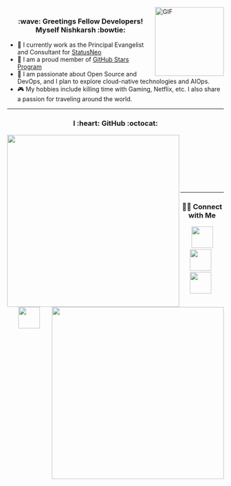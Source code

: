 <img align="right" alt="GIF" height="160px" src="https://media.giphy.com/media/du3J3cXyzhj75IOgvA/giphy.gif" />

<h3 align=center>:wave: Greetings Fellow Developers! Myself Nishkarsh :bowtie:</h3>

- :office: I currently work as the Principal Evangelist and Consultant for [StatusNeo](www.statusneo.com) 
- :star2: I am a proud member of [GitHub Stars Program](https://stars.github.com/)
- :blue_book: I am passionate about Open Source and DevOps, and I plan to explore cloud-native technologies and AIOps.
- :video_game: My hobbies include killing time with Gaming, Netflix, etc. I also share a passion for traveling around the world.

---

<h3 align=center> I :heart: GitHub :octocat: </h3>

<p><img align="left" width=400 src="https://github-readme-stats.vercel.app/api?username=nishkarshraj&count_private=true&theme=dark" /> <img align="right" width=400 src="https://github-readme-streak-stats.herokuapp.com/?user=nishkarshraj&theme=dark" /></p>

<br><br><br><br><br><br><br>

---

<h3 align=center> 🤝🏻 Connect with Me </h3>

<p align="center">
&nbsp; <a href="https://twitter.com/NishkarshRaj1" target="_blank" rel="noopener noreferrer"><img src="https://img.icons8.com/plasticine/100/000000/twitter.png" width="50" /></a>  
&nbsp; <a href="https://www.instagram.com/noicecurse" target="_blank" rel="noopener noreferrer"><img src="https://img.icons8.com/plasticine/100/000000/instagram-new.png" width="50" /></a>  
&nbsp; <a href="https://www.linkedin.com/in/nishkarshraj" target="_blank" rel="noopener noreferrer"><img src="https://img.icons8.com/plasticine/100/000000/linkedin.png" width="50" /></a>
&nbsp; <a href="mailto:nishkarshraj000@gmail.com" target="_blank" rel="noopener noreferrer"><img src="https://img.icons8.com/plasticine/100/000000/gmail.png"  width="50" /></a>
</p>
